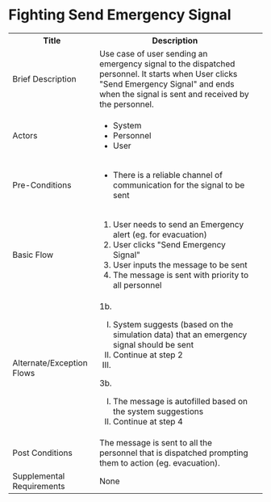 # Fighting Send Emergency Signal

<table>
  <tr>
    <th> Title </th>
    <th> Description </th>
  </tr>
  <tr>
    <td> Brief Description </td>
    <td>
      Use case of user sending an emergency signal to the dispatched personnel. It starts when User clicks "Send Emergency Signal" and ends when the signal is sent and received by the personnel.
    </td>
  </tr>
  <tr>
    <td> Actors </td>
    <td>
      <ul>
          <li>System</li>
          <li>Personnel</li>
          <li>User</li>
      </ul>
    </td>
  </tr>
  <tr>
    <td> Pre-Conditions </td>
    <td>
      <ul>
          <li>There is a reliable channel of communication for the signal to be sent</li>
      </ul>
    </td>
  </tr>
  <tr>
    <td> Basic Flow </td>
    <td>
      <ol>
          <li>User needs to send an Emergency alert (eg. for evacuation)</li>
          <li>User clicks "Send Emergency Signal"</li>
          <li>User inputs the message to be sent</li>
          <li>The message is sent with priority to all personnel</li>
      </ol>
    </td>
  </tr>
  <tr>
    <td> Alternate/Exception Flows </td>
    <td>
      1b. <ol type="I">
        <li>System suggests (based on the simulation data) that an emergency signal should be sent</li>
        <li>Continue at step 2</li>
        <li></li>
      </ol>
      3b. <ol type="I">
        <li>The message is autofilled based on the system suggestions</li>
        <li>Continue at step 4</li>
    </td>
  <tr>
    <td> Post Conditions </td>
    <td>
        The message is sent to all the personnel that is dispatched prompting them to action (eg. evacuation).
    <td>
  </tr>
  <tr>
    <td>Supplemental Requirements</td>
    <td>None</td>
  </tr>
<table>
